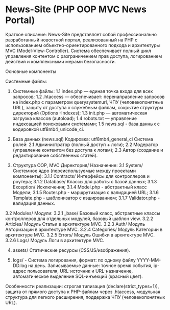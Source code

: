# News-Site (PHP OOP MVC News Portal)

Краткое описание: News-Site представляет собой профессионально разработанный новостной портал, реализованный на PHP с использованием объектно-ориентированного подхода и архитектуры MVC (Model-View-Controller). Система обеспечивает полный цикл управления контентом с разграничением прав доступа, логированием действий и комплексными мерами безопасности.

Основные компоненты

Системные файлы:
1. Системные файлы:
1.1 index.php — единая точка входа для всех запросов;
1.2 .htaccess — обеспечивает: перенаправление запросов на index.php с параметром querysystemurl, ЧПУ (человекопонятные URL), защиту от доступа к служебным файлам, сокрытие структуры директорий (Options -Indexes);
1.3 init.php — автоматическая загрузка классов (autoload);
1.4 robots.txt — управление индексацией поисковыми системами;
1.5 news.sql - база данных с кодировкой utf8mb4_unicode_ci.

2. База данных (news.sql) Кодировка: utf8mb4_general_ci Система ролей:
2.1 Администратор (полный доступ + логи);
2.2 Модератор (управление контентом без доступа к логам);
2.3 Автор (создание и редактирование собственных статей).

3. Структура OOP, MVC Директория/ Назначение:
3.1 System/ Системное ядро (переиспользуемые между проектами компоненты):
3.1.1 Contracts/ Интерфейсы для контроллеров и роутера;
3.1.2 Database/ Классы для работы с базой данных;
3.1.3 Exception/ Исключения;
3.1.4 Model.php - абстрактный класс Модели;
3.1.5 Router.php - маршрутизация с валидацией URL;
3.1.6 Template.php - шаблонизатор с кэшированием;
3.1.7 Validator.php - валидация данных.

3.2 Modules/ Модули:
3.2.1 _base/ Базовый класс, абстрактные классы контроллеров для отдельных модулей, базовый шаблон view.
3.2.2 Articles/ Модуль Статьи в архитектуре MVC.
3.2.3 Auth/ Модуль Авторизации в архитектуре MVC.
3.2.4 Categories/ Модуль Категории в архитектуре MVC.
3.2.5 Errors/ Модуль Ошибки в архитектуре MVC.
3.2.6 Logs/ Модуль Логи в архитектуре MVC.

4. assets/ Статические ресурсы (CSS/JS/изображения).

5. logs/ - Система логирования, формат: по одному файлу YYYY-MM-DD.log на день. Записываемые данные: точное время события, ip-адрес пользователя, URL-источник и URL-назначение, автоматическое выделение SQL-инъекций (красный цвет).

Особенности реализации: строгая типизация (declare(strict_types=1)), защита от прямого доступа к PHP-файлам через .htaccess, модульная структура для легкого расширения, поддержка ЧПУ (человекопонятных URL).
